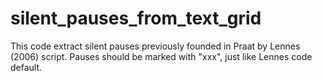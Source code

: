# silent_pauses_from_text_grid
This code extract silent pauses previously founded in Praat by Lennes (2006) script. Pauses should be marked with "xxx", just like Lennes code default. 
